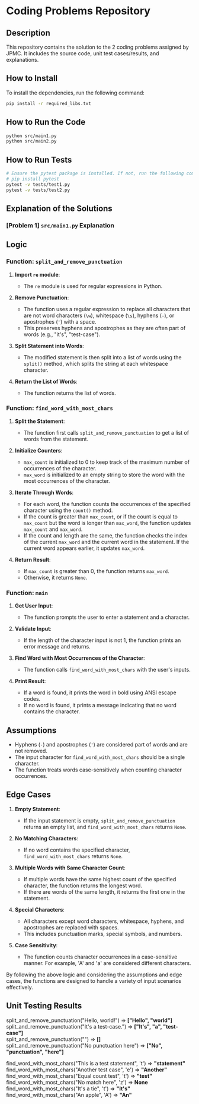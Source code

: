 # Coding Problems Repository

## Description
This repository contains the solution to the 2 coding problems assigned by JPMC. It includes the source code, unit test cases/results, and explanations.


## How to Install

To install the dependencies, run the following command:

```bash
pip install -r required_libs.txt
```

## How to Run the Code
```bash
python src/main1.py
python src/main2.py
```

## How to Run Tests
```bash
# Ensure the pytest package is installed. If not, run the following command:
# pip install pytest
pytest -v tests/test1.py
pytest -v tests/test2.py
```



## Explanation of the Solutions

### [Problem 1] `src/main1.py` Explanation

## Logic

### Function: `split_and_remove_punctuation`

1. **Import `re` module**:
   - The `re` module is used for regular expressions in Python.

2. **Remove Punctuation**:
   - The function uses a regular expression to replace all characters that are not word characters (`\w`), whitespace (`\s`), hyphens (`-`), or apostrophes (`'`) with a space.
   - This preserves hyphens and apostrophes as they are often part of words (e.g., "it's", "test-case").

3. **Split Statement into Words**:
   - The modified statement is then split into a list of words using the `split()` method, which splits the string at each whitespace character.

4. **Return the List of Words**:
   - The function returns the list of words.

### Function: `find_word_with_most_chars`

1. **Split the Statement**:
   - The function first calls `split_and_remove_punctuation` to get a list of words from the statement.

2. **Initialize Counters**:
   - `max_count` is initialized to 0 to keep track of the maximum number of occurrences of the character.
   - `max_word` is initialized to an empty string to store the word with the most occurrences of the character.

3. **Iterate Through Words**:
   - For each word, the function counts the occurrences of the specified character using the `count()` method.
   - If the count is greater than `max_count`, or if the count is equal to `max_count` but the word is longer than `max_word`, the function updates `max_count` and `max_word`.
   - If the count and length are the same, the function checks the index of the current `max_word` and the current word in the statement. If the current word appears earlier, it updates `max_word`.

4. **Return Result**:
   - If `max_count` is greater than 0, the function returns `max_word`.
   - Otherwise, it returns `None`.

### Function: `main`

1. **Get User Input**:
   - The function prompts the user to enter a statement and a character.

2. **Validate Input**:
   - If the length of the character input is not 1, the function prints an error message and returns.

3. **Find Word with Most Occurrences of the Character**:
   - The function calls `find_word_with_most_chars` with the user's inputs.

4. **Print Result**:
   - If a word is found, it prints the word in bold using ANSI escape codes.
   - If no word is found, it prints a message indicating that no word contains the character.

## Assumptions

- Hyphens (`-`) and apostrophes (`'`) are considered part of words and are not removed.
- The input character for `find_word_with_most_chars` should be a single character.
- The function treats words case-sensitively when counting character occurrences.

## Edge Cases

1. **Empty Statement**:
   - If the input statement is empty, `split_and_remove_punctuation` returns an empty list, and `find_word_with_most_chars` returns `None`.

2. **No Matching Characters**:
   - If no word contains the specified character, `find_word_with_most_chars` returns `None`.

3. **Multiple Words with Same Character Count**:
   - If multiple words have the same highest count of the specified character, the function returns the longest word.
   - If there are words of the same length, it returns the first one in the statement.

4. **Special Characters**:
   - All characters except word characters, whitespace, hyphens, and apostrophes are replaced with spaces.
   - This includes punctuation marks, special symbols, and numbers.

5. **Case Sensitivity**:
   - The function counts character occurrences in a case-sensitive manner. For example, 'A' and 'a' are considered different characters.

By following the above logic and considering the assumptions and edge cases, the functions are designed to handle a variety of input scenarios effectively.


## Unit Testing Results

split_and_remove_punctuation("Hello, world!") => **["Hello", "world"]**  
split_and_remove_punctuation("It's a test-case.") => **["It's", "a", "test-case"]**  
split_and_remove_punctuation("") => **[]**  
split_and_remove_punctuation("No punctuation here") => **["No", "punctuation", "here"]**  

find_word_with_most_chars("This is a test statement", 't') => **"statement"**  
find_word_with_most_chars("Another test case", 'e') => **"Another"**  
find_word_with_most_chars("Equal count test", 't') => **"test"**  
find_word_with_most_chars("No match here", 'z') => **None**  
find_word_with_most_chars("It's a tie", 't') => **"It's"**  
find_word_with_most_chars("An apple", 'A') => **"An"**
